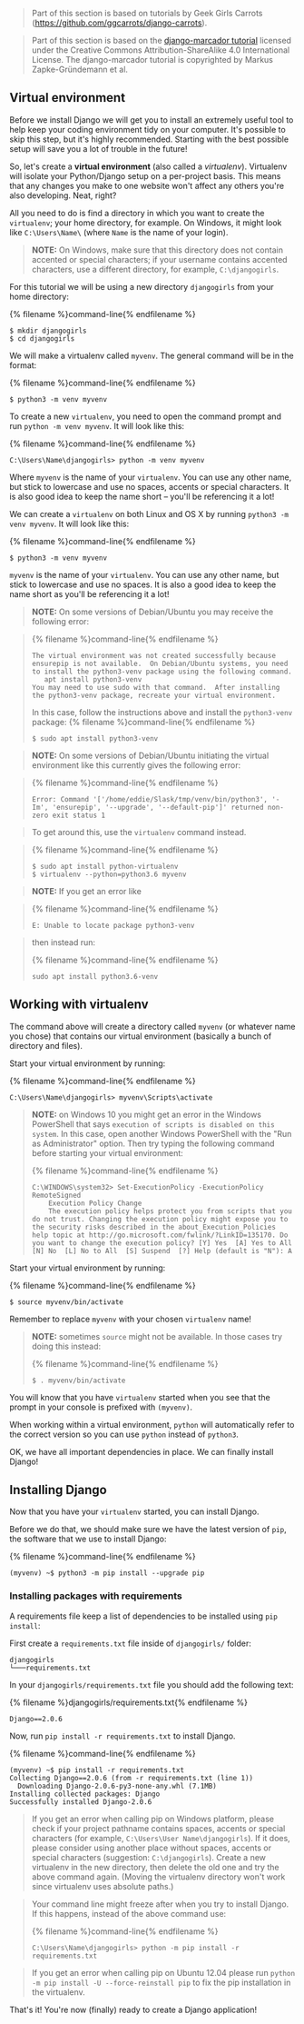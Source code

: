 > Part of this section is based on tutorials by Geek Girls Carrots (https://github.com/ggcarrots/django-carrots).

> Part of this section is based on the [django-marcador
tutorial](http://django-marcador.keimlink.de/) licensed under the Creative Commons
Attribution-ShareAlike 4.0 International License. The django-marcador tutorial
is copyrighted by Markus Zapke-Gründemann et al.


## Virtual environment

Before we install Django we will get you to install an extremely useful tool to help keep your coding environment tidy on your computer. It's possible to skip this step, but it's highly recommended. Starting with the best possible setup will save you a lot of trouble in the future!

So, let's create a **virtual environment** (also called a *virtualenv*). Virtualenv will isolate your Python/Django setup on a per-project basis. This means that any changes you make to one website won't affect any others you're also developing. Neat, right?

All you need to do is find a directory in which you want to create the `virtualenv`; your home directory, for example. On Windows, it might look like `C:\Users\Name\` (where `Name` is the name of your login).

> __NOTE:__ On Windows, make sure that this directory does not contain accented or special characters; if your username contains accented characters, use a different directory, for example, `C:\djangogirls`.

For this tutorial we will be using a new directory `djangogirls` from your home directory:

{% filename %}command-line{% endfilename %}
```
$ mkdir djangogirls
$ cd djangogirls
```

We will make a virtualenv called `myvenv`. The general command will be in the format:

{% filename %}command-line{% endfilename %}
```
$ python3 -m venv myvenv
```

<!--sec data-title="Virtual environment: Windows" data-id="virtualenv_installation_windows"
data-collapse=true ces-->

To create a new `virtualenv`, you need to open the command prompt and run `python -m venv myvenv`. It will look like this:

{% filename %}command-line{% endfilename %}
```
C:\Users\Name\djangogirls> python -m venv myvenv
```

Where `myvenv` is the name of your `virtualenv`. You can use any other name, but stick to lowercase and use no spaces, accents or special characters. It is also good idea to keep the name short – you'll be referencing it a lot!

<!--endsec-->

<!--sec data-title="Virtual environment: Linux and OS X" data-id="virtualenv_installation_linuxosx"
data-collapse=true ces-->

We can create a `virtualenv` on both Linux and OS X by running `python3 -m venv myvenv`.
It will look like this:

{% filename %}command-line{% endfilename %}
```
$ python3 -m venv myvenv
```

`myvenv` is the name of your `virtualenv`. You can use any other name, but stick to lowercase and use no spaces. It is also a good idea to keep the name short as you'll be referencing it a lot!

> __NOTE:__ On some versions of Debian/Ubuntu you may receive the following error:

>{% filename %}command-line{% endfilename %}
>```
>The virtual environment was not created successfully because ensurepip is not available.  On Debian/Ubuntu systems, you need to install the python3-venv package using the following command.
>    apt install python3-venv
>You may need to use sudo with that command.  After installing the python3-venv package, recreate your virtual environment.
>```
>
> In this case, follow the instructions above and install the `python3-venv` package:
>{% filename %}command-line{% endfilename %}
>```
>$ sudo apt install python3-venv
>```

> __NOTE:__ On some versions of Debian/Ubuntu initiating the virtual environment like this currently gives the following error:

>{% filename %}command-line{% endfilename %}
>```
>Error: Command '['/home/eddie/Slask/tmp/venv/bin/python3', '-Im', 'ensurepip', '--upgrade', '--default-pip']' returned non-zero exit status 1
>```

> To get around this, use the `virtualenv` command instead.

>{% filename %}command-line{% endfilename %}
>```
>$ sudo apt install python-virtualenv
>$ virtualenv --python=python3.6 myvenv
>```

> __NOTE:__ If you get an error like

>{% filename %}command-line{% endfilename %}
>```
>E: Unable to locate package python3-venv
>```

> then instead run:
>
>{% filename %}command-line{% endfilename %}
>```
>sudo apt install python3.6-venv
>```

<!--endsec-->

## Working with virtualenv

The command above will create a directory called `myvenv` (or whatever name you chose) that contains our virtual environment (basically a bunch of directory and files).

<!--sec data-title="Working with virtualenv: Windows" data-id="virtualenv_windows"
data-collapse=true ces-->

Start your virtual environment by running:

{% filename %}command-line{% endfilename %}
```
C:\Users\Name\djangogirls> myvenv\Scripts\activate
```

> __NOTE:__ on Windows 10 you might get an error in the Windows PowerShell that says `execution of scripts is disabled on this system`. In this case, open another Windows PowerShell with the "Run as Administrator" option.  Then try typing the following command before starting your virtual environment:
>
>{% filename %}command-line{% endfilename %}
>```
>C:\WINDOWS\system32> Set-ExecutionPolicy -ExecutionPolicy RemoteSigned
>     Execution Policy Change
>     The execution policy helps protect you from scripts that you do not trust. Changing the execution policy might expose you to the security risks described in the about_Execution_Policies help topic at http://go.microsoft.com/fwlink/?LinkID=135170. Do you want to change the execution policy? [Y] Yes  [A] Yes to All  [N] No  [L] No to All  [S] Suspend  [?] Help (default is "N"): A
>```

<!--endsec-->

<!--sec data-title="Working with virtualenv: Linux and OS X" data-id="virtualenv_linuxosx"
data-collapse=true ces-->

Start your virtual environment by running:

{% filename %}command-line{% endfilename %}
```
$ source myvenv/bin/activate
```

Remember to replace `myvenv` with your chosen `virtualenv` name!

> __NOTE:__ sometimes `source` might not be available. In those cases try doing this instead:
>
>{% filename %}command-line{% endfilename %}
>```
>$ . myvenv/bin/activate
>```

<!--endsec-->

You will know that you have `virtualenv` started when you see that the prompt in your console is prefixed with `(myvenv)`.

When working within a virtual environment, `python` will automatically refer to the correct version so you can use `python` instead of `python3`.

OK, we have all important dependencies in place. We can finally install Django!

## Installing Django

Now that you have your `virtualenv` started, you can install Django.

Before we do that, we should make sure we have the latest version of `pip`, the software that we use to install Django:

{% filename %}command-line{% endfilename %}
```
(myvenv) ~$ python3 -m pip install --upgrade pip
```

### Installing packages with requirements

A requirements file keep a list of dependencies to be installed using
`pip install`:

First create a `requirements.txt` file inside of `djangogirls/` folder:

```
djangogirls
└───requirements.txt
```

In your `djangogirls/requirements.txt` file you should add the following text:

{% filename %}djangogirls/requirements.txt{% endfilename %}
```
Django==2.0.6
```

Now, run ``pip install -r requirements.txt`` to install Django.

{% filename %}command-line{% endfilename %}
```
(myvenv) ~$ pip install -r requirements.txt
Collecting Django==2.0.6 (from -r requirements.txt (line 1))
  Downloading Django-2.0.6-py3-none-any.whl (7.1MB)
Installing collected packages: Django
Successfully installed Django-2.0.6
```

<!--sec data-title="Installing Django: Windows" data-id="django_err_windows"
data-collapse=true ces-->

> If you get an error when calling pip on Windows platform, please check if your project pathname contains spaces, accents or special characters (for example, `C:\Users\User Name\djangogirls`). If it does, please consider using another place without spaces, accents or special characters (suggestion: `C:\djangogirls`). Create a new virtualenv in the new directory, then delete the old one and try the above command again. (Moving the virtualenv directory won't work since virtualenv uses absolute paths.)

<!--endsec-->

<!--sec data-title="Installing Django: Windows 8 and Windows 10" data-id="django_err_windows8and10"
data-collapse=true ces-->

> Your command line might freeze after when you try to install Django. If this happens, instead of the above command use:
>
>{% filename %}command-line{% endfilename %}
>```
>C:\Users\Name\djangogirls> python -m pip install -r requirements.txt
>```

<!--endsec-->

<!--sec data-title="Installing Django: Linux" data-id="django_err_linux"
data-collapse=true ces-->

> If you get an error when calling pip on Ubuntu 12.04 please run `python -m pip install -U --force-reinstall pip` to fix the pip installation in the virtualenv.

<!--endsec-->

That's it! You're now (finally) ready to create a Django application!
